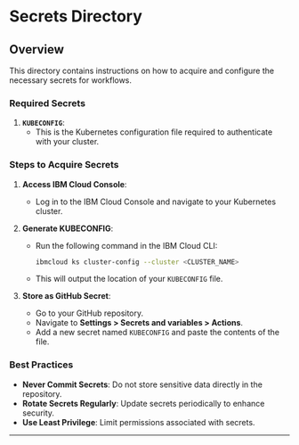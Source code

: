 # Secrets Directory

## Overview
This directory contains instructions on how to acquire and configure the necessary secrets for workflows.

### Required Secrets
1. **`KUBECONFIG`**:
   - This is the Kubernetes configuration file required to authenticate with your cluster.

### Steps to Acquire Secrets
1. **Access IBM Cloud Console**:
   - Log in to the IBM Cloud Console and navigate to your Kubernetes cluster.

2. **Generate KUBECONFIG**:
   - Run the following command in the IBM Cloud CLI:
     ```bash
     ibmcloud ks cluster-config --cluster <CLUSTER_NAME>
     ```
   - This will output the location of your `KUBECONFIG` file.

3. **Store as GitHub Secret**:
   - Go to your GitHub repository.
   - Navigate to **Settings > Secrets and variables > Actions**.
   - Add a new secret named `KUBECONFIG` and paste the contents of the file.

### Best Practices
- **Never Commit Secrets**: Do not store sensitive data directly in the repository.
- **Rotate Secrets Regularly**: Update secrets periodically to enhance security.
- **Use Least Privilege**: Limit permissions associated with secrets.

---